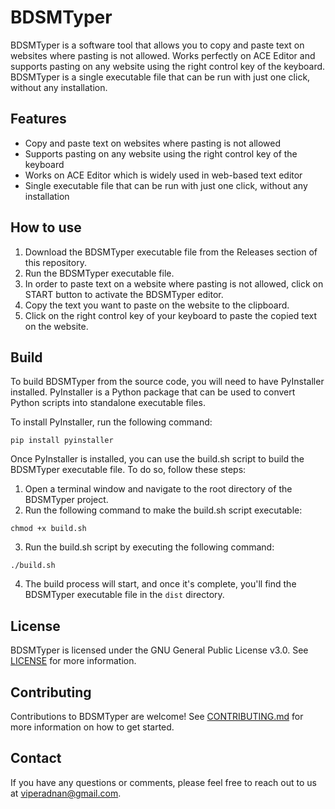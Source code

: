 # BDSMTyper

BDSMTyper is a software tool that allows you to copy and paste text on websites where pasting is not allowed. Works perfectly on ACE Editor and supports pasting on any website using the right control key of the keyboard. BDSMTyper is a single executable file that can be run with just one click, without any installation.

## Features

-   Copy and paste text on websites where pasting is not allowed
-   Supports pasting on any website using the right control key of the keyboard
-   Works on ACE Editor which is widely used in web-based text editor
-   Single executable file that can be run with just one click, without any installation

## How to use

1. Download the BDSMTyper executable file from the Releases section of this repository.
2. Run the BDSMTyper executable file.
3. In order to paste text on a website where pasting is not allowed, click on START button to activate the BDSMTyper editor.
4. Copy the text you want to paste on the website to the clipboard.
5. Click on the right control key of your keyboard to paste the copied text on the website.

## Build

To build BDSMTyper from the source code, you will need to have PyInstaller installed. PyInstaller is a Python package that can be used to convert Python scripts into standalone executable files.

To install PyInstaller, run the following command:

```
pip install pyinstaller
```

Once PyInstaller is installed, you can use the build.sh script to build the BDSMTyper executable file. To do so, follow these steps:

1. Open a terminal window and navigate to the root directory of the BDSMTyper project.
2. Run the following command to make the build.sh script executable:

```
chmod +x build.sh
```

3. Run the build.sh script by executing the following command:

```
./build.sh
```

4. The build process will start, and once it's complete, you'll find the BDSMTyper executable file in the `dist` directory.

## License

BDSMTyper is licensed under the GNU General Public License v3.0. See [LICENSE](LICENSE) for more information.

## Contributing

Contributions to BDSMTyper are welcome! See [CONTRIBUTING.md](CONTRIBUTING.md) for more information on how to get started.

## Contact

If you have any questions or comments, please feel free to reach out to us at viperadnan@gmail.com.
